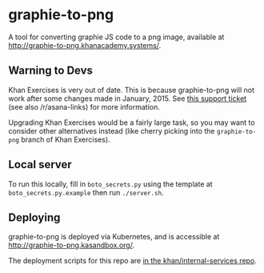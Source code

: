 # graphie-to-png

A tool for converting graphie JS code to a png image, available at http://graphie-to-png.khanacademy.systems/.

## Warning to Devs

Khan Exercises is very out of date. This is because graphie-to-png will not work after some changes made in January, 2015. See [this support ticket](https://app.asana.com/0/27216215224639/36842953088193) (see also /r/asana-links) for more information.

Upgrading Khan Exercises would be a fairly large task, so you may want to consider other alternatives instead (like cherry picking into the `graphie-to-png` branch of Khan Exercises).

## Local server

To run this locally, fill in `boto_secrets.py` using the template at `boto_secrets.py.example` then run `./server.sh`.

## Deploying

graphie-to-png is deployed via Kubernetes, and is accessible at http://graphie-to-png.kasandbox.org/.

The deployment scripts for this repo are [in the khan/internal-services repo](https://github.com/Khan/internal-services/tree/master/graphie-to-png).

